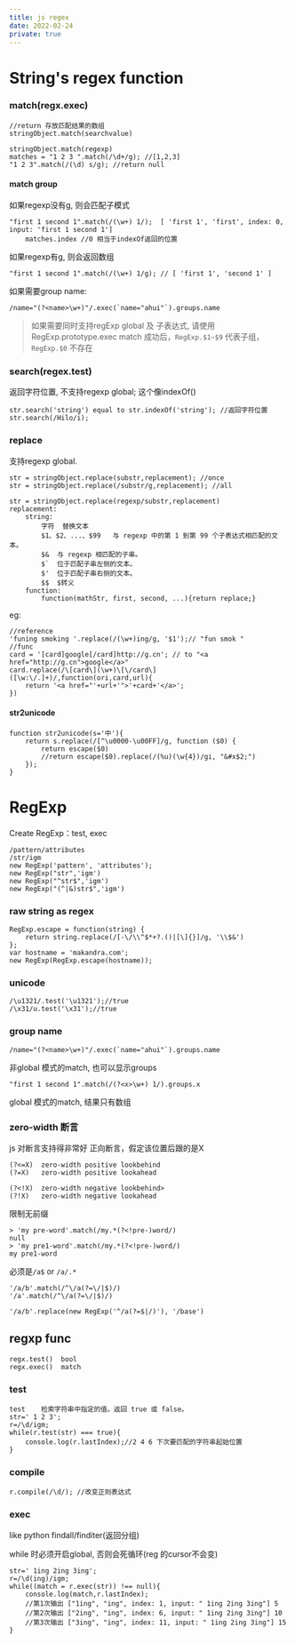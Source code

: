 ```yaml
---
title: js regex
date: 2022-02-24
private: true
---
```

# String's regex function
### match(regx.exec)

	//return 存放匹配结果的数组
	stringObject.match(searchvalue)

	stringObject.match(regexp)
	matches = "1 2 3 ".match(/\d+/g); //[1,2,3]
	"1 2 3".match(/(\d) s/g); //return null

#### match group
如果regexp没有g, 则会匹配子模式

    "first 1 second 1".match(/(\w+) 1/);  [ 'first 1', 'first', index: 0, input: 'first 1 second 1']
        matches.index //0 相当于indexOf返回的位置

如果regexp有g, 则会返回数组

    "first 1 second 1".match(/(\w+) 1/g); // [ 'first 1', 'second 1' ]

如果需要group name:

    /name="(?<name>\w+)"/.exec(`name="ahui"`).groups.name

> 如果需要同时支持regExp global 及 子表达式, 请使用RegExp.prototype.exec
> match 成功后，`RegExp.$1~$9` 代表子组，`RegExp.$0` 不存在

### search(regex.test)
返回字符位置, 不支持regexp global; 这个像indexOf()

	str.search('string') equal to str.indexOf('string'); //返回字符位置
	str.search(/Hilo/i);

### replace
支持regexp global.

	str = stringObject.replace(substr,replacement); //once
	str = stringObject.replace(/substr/g,replacement); //all

	str = stringObject.replace(regexp/substr,replacement)
	replacement:
		string:
			字符	替换文本
			$1、$2、...、$99	与 regexp 中的第 1 到第 99 个子表达式相匹配的文本。
			$&	与 regexp 相匹配的子串。
			$`	位于匹配子串左侧的文本。
			$'	位于匹配子串右侧的文本。
			$$	$转义
		function:
			function(mathStr, first, second, ...){return replace;}

eg:

	//reference
	'funing smoking '.replace(/(\w+)ing/g, '$1');// "fun smok "
	//func
	card = '[card]google[/card]http://g.cn'; // to "<a href="http://g.cn">google</a>"
	card.replace(/\[card\](\w+)\[\/card\]([\w:\/.]+)/,function(ori,card,url){
		return '<a href="'+url+'">'+card+'</a>';
	})

#### str2unicode
    function str2unicode(s='中'){
        return s.replace(/[^\u0000-\u00FF]/g, function ($0) { 
            return escape($0)
            //return escape($0).replace(/(%u)(\w{4})/gi, "&#x$2;")
        });
    }

# RegExp
Create RegExp：test, exec

	/pattern/attributes
	/str/igm
	new RegExp('pattern', 'attributes');
	new RegExp("str",'igm')
	new RegExp("^str$",'igm')
	new RegExp("(^|&)str$",'igm')

### raw string as regex
    RegExp.escape = function(string) {
        return string.replace(/[-\/\\^$*+?.()|[\]{}]/g, '\\$&')
    };
    var hostname = 'makandra.com';
    new RegExp(RegExp.escape(hostname));

### unicode

	/\u1321/.test('\u1321');//true
	/\x31/u.test('\x31');//true

### group name

    /name="(?<name>\w+)"/.exec(`name="ahui"`).groups.name

非global 模式的match, 也可以显示groups

    "first 1 second 1".match(/(?<x>\w+) 1/).groups.x

global 模式的match, 结果只有数组

### zero-width 断言
js 对断言支持得非常好
正向断言，假定该位置后跟的是X

	(?<=X)	zero-width positive lookbehind
	(?=X)	zero-width positive lookahead

	(?<!X)	zero-width negative lookbehind>
	(?!X)	zero-width negative lookahead

限制无前缀

    > 'my pre-word'.match(/my.*(?<!pre-)word/)
    null
    > 'my pre1-word'.match(/my.*(?<!pre-)word/)
    my pre1-word

必须是`/a$` or `/a/.*`

    '/a/b'.match(/^\/a(?=\/|$)/)
    '/a'.match(/^\/a(?=\/|$)/)

    '/a/b'.replace(new RegExp('^/a(?=$|/)'), '/base')

## regxp func

    regx.test()  bool
    regx.exec()  match

### test

	test	检索字符串中指定的值。返回 true 或 false。
	str=' 1 2 3';
	r=/\d/igm;
	while(r.test(str) === true){
		console.log(r.lastIndex);//2 4 6 下次要匹配的字符串起始位置
	}

### compile

	r.compile(/\d/); //改变正则表达式

### exec 
like python findall/finditer(返回分组)

while 时必须开启global, 否则会死循环(reg 的cursor不会变)

	str=' 1ing 2ing 3ing';
	r=/\d(ing)/igm;
	while((match = r.exec(str)) !== null){
		console.log(match,r.lastIndex);
		//第1次输出 ["1ing", "ing", index: 1, input: " 1ing 2ing 3ing"] 5
		//第2次输出 ["2ing", "ing", index: 6, input: " 1ing 2ing 3ing"] 10
		//第3次输出 ["3ing", "ing", index: 11, input: " 1ing 2ing 3ing"] 15
	}
